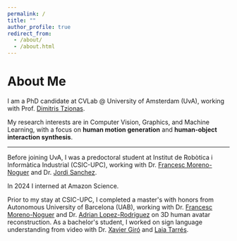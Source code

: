 ```yaml
---
permalink: /
title: ""
author_profile: true
redirect_from: 
  - /about/
  - /about.html
---
```


About Me
======
I am a PhD candidate at CVLab @ University of Amsterdam (UvA), working with Prof. [Dimitris Tzionas](https://dtzionas.com/).

My research interests are in Computer Vision, Graphics, and Machine Learning, with a focus on __human motion generation__ and __human-object interaction synthesis__.

-----------

Before joining UvA, I was a predoctoral student at Institut de Robòtica i Informàtica Industrial (CSIC-UPC), working with Dr. [Francesc Moreno-Noguer](https://www.iri.upc.edu/people/fmoreno/) and Dr. [Jordi Sanchez](https://jsan3386.github.io/).

In 2024 I interned at Amazon Science.

Prior to my stay at CSIC-UPC, I completed a master's with honors from Autonomous University of Barcelona (UAB), working with Dr. [Francesc Moreno-Noguer](https://www.iri.upc.edu/people/fmoreno/) and Dr. [Adrian Lopez-Rodriguez](https://scholar.google.com/citations?user=2UqN6M0AAAAJ&hl=en) on 3D human avatar reconstruction. As a bachelor's student, I worked on sign language understanding from video with Dr. [Xavier Giró](https://scholar.google.com/citations?user=M3ZUEc8AAAAJ&hl=en) and [Laia Tarrés](https://laiatarres.github.io/).